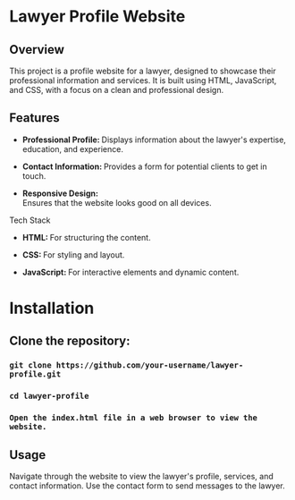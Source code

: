 # Lawyer Profile Website
## Overview
This project is a profile website for a lawyer, designed to showcase their professional information and services. It is built using HTML, JavaScript, and CSS, with a focus on a clean and professional design.

## Features
<ul><li><b>Professional Profile: </b>Displays information about the lawyer's expertise, education, and experience.</li></ul>
<ul><li><b>Contact Information: </b>Provides a form for potential clients to get in touch.
</li></ul>
<ul><li><b>Responsive Design: </b></li>Ensures that the website looks good on all devices.</ul>

Tech Stack
<ul><li><b>HTML: </b>For structuring the content.</li></ul>
<ul><li><b>CSS: </b>For styling and layout.</li></ul>
<ul><li><b>JavaScript: </b>For interactive elements and dynamic content.</li></ul>
 
# Installation
## Clone the repository:

### `git clone https://github.com/your-username/lawyer-profile.git`
### `cd lawyer-profile`
### `Open the index.html file in a web browser to view the website.`

## Usage
Navigate through the website to view the lawyer's profile, services, and contact information.
Use the contact form to send messages to the lawyer.

